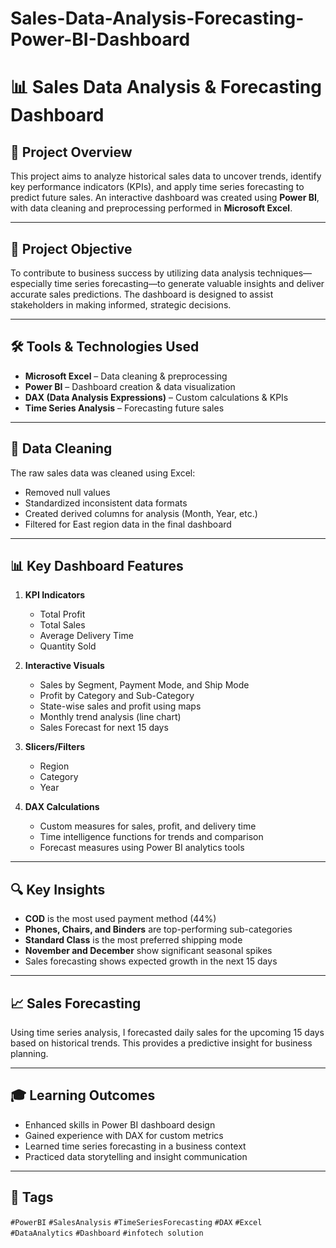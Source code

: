 # Sales-Data-Analysis-Forecasting-Power-BI-Dashboard
# 📊 Sales Data Analysis & Forecasting Dashboard

## 📁 Project Overview

This project aims to analyze historical sales data to uncover trends, identify key performance indicators (KPIs), and apply time series forecasting to predict future sales. An interactive dashboard was created using **Power BI**, with data cleaning and preprocessing performed in **Microsoft Excel**.

---

## 🎯 Project Objective

To contribute to business success by utilizing data analysis techniques—especially time series forecasting—to generate valuable insights and deliver accurate sales predictions. The dashboard is designed to assist stakeholders in making informed, strategic decisions.

---

## 🛠️ Tools & Technologies Used

- **Microsoft Excel** – Data cleaning & preprocessing  
- **Power BI** – Dashboard creation & data visualization  
- **DAX (Data Analysis Expressions)** – Custom calculations & KPIs  
- **Time Series Analysis** – Forecasting future sales

---

## 🧹 Data Cleaning

The raw sales data was cleaned using Excel:
- Removed null values
- Standardized inconsistent data formats
- Created derived columns for analysis (Month, Year, etc.)
- Filtered for East region data in the final dashboard

---

## 📊 Key Dashboard Features

1. **KPI Indicators**  
   - Total Profit  
   - Total Sales  
   - Average Delivery Time  
   - Quantity Sold  

2. **Interactive Visuals**  
   - Sales by Segment, Payment Mode, and Ship Mode  
   - Profit by Category and Sub-Category  
   - State-wise sales and profit using maps  
   - Monthly trend analysis (line chart)  
   - Sales Forecast for next 15 days  

3. **Slicers/Filters**  
   - Region  
   - Category  
   - Year  

4. **DAX Calculations**  
   - Custom measures for sales, profit, and delivery time  
   - Time intelligence functions for trends and comparison  
   - Forecast measures using Power BI analytics tools

---

## 🔍 Key Insights

- **COD** is the most used payment method (44%)  
- **Phones, Chairs, and Binders** are top-performing sub-categories  
- **Standard Class** is the most preferred shipping mode  
- **November and December** show significant seasonal spikes  
- Sales forecasting shows expected growth in the next 15 days

---

## 📈 Sales Forecasting

Using time series analysis, I forecasted daily sales for the upcoming 15 days based on historical trends. This provides a predictive insight for business planning.

---

## 🎓 Learning Outcomes

- Enhanced skills in Power BI dashboard design  
- Gained experience with DAX for custom metrics  
- Learned time series forecasting in a business context  
- Practiced data storytelling and insight communication

---

## 📌 Tags

`#PowerBI` `#SalesAnalysis` `#TimeSeriesForecasting` `#DAX` `#Excel` `#DataAnalytics` `#Dashboard` `#infotech solution`

